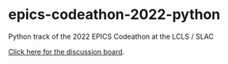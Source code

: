 # epics-codeathon-2022-python
Python track of the 2022 EPICS Codeathon at the LCLS / SLAC

[Click here for the discussion board](https://github.com/pcdshub/epics-codeathon-2022-python/discussions).
